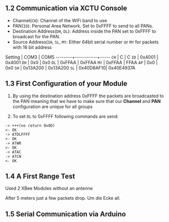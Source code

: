 ## 1.2 Communication via XCTU Console

 + Channel(`CH`): Channel of the WiFi band to use
 + PAN(`ID`): Personal Area Network. Set to 0xFFFF to send to all PANs.
 + Destination Address(`DH`, `DL`): Address inside the PAN set to 0xFFFF to broadcast for the PAN.
 + Source Address(`SH`, `SL`, `MY`: Either 64bit serial number or `MY` for packets with 16 bit address

Setting | COM3      | COM5
--------+-----------+-----
`CH`    | C         | C
`ID`    | 0x4001    | 0x4001
`DH`    | 0x0       | 0x0
`DL`    | 0xFFAA    | 0xFFAA
`MY`    | 0xFFAA    | FFAA
`AP`    | 0x0       | 0x0
`SH`    | 0x13A200  | 0x13A200
`SL`    | 0x40D8AF10| 0x40E4937A

## 1.3 First Configuration of your Module

1. By using the destination address 0xFFFF the packets are broadcasted to the
   PAN meaning that we have to make sure that our **Channel** and **PAN**
   configuration are unique for all groups

2. To set `DL` to 0xFFFF following commands are send:

```
-> +++(no return 0x0D)
<- OK
-> ATDLFFFF
<- OK
-> ATWR
<- OK
-> ATAC
-> ATCN
<- OK
```

## 1.4 A First Range Test

Used 2 XBee Modules without an antenne

After 5 meters just a few packets drop.
Um die Ecke all.


## 1.5 Serial Communication via Arduino
